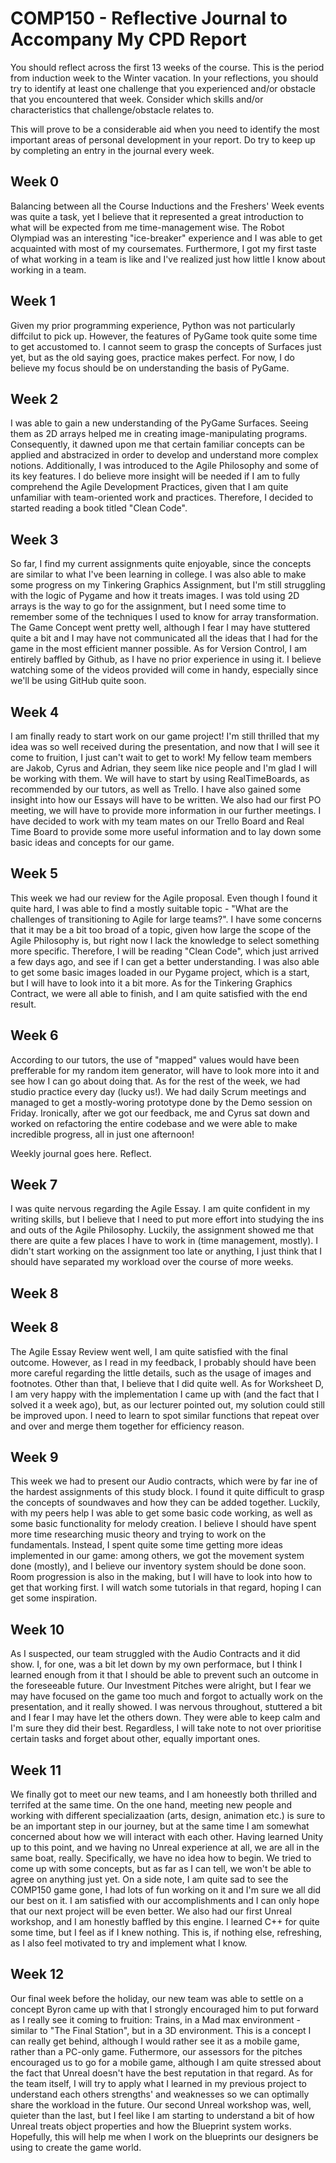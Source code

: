 # COMP150 - Reflective Journal to Accompany My CPD Report

You should reflect across the first 13 weeks of the course. This is the period from induction week to the Winter vacation. In your reflections, you should try to identify at least one challenge that you experienced and/or obstacle that you encountered that week. Consider which skills and/or characteristics that challenge/obstacle relates to. 

This will prove to be a considerable aid when you need to identify the most important areas of personal development in your report. Do try to keep up by completing an entry in the journal every week.

## Week 0

Balancing between all the Course Inductions and the Freshers' Week events was quite a task, yet I believe that it represented a 
great introduction to what will be expected from me time-management wise. The Robot Olympiad was an interesting "ice-breaker"
experience and I was able to get acquainted with most of my coursemates. Furthermore, I got my first taste of what working
in a team is like and I've realized just how little I know about working in a team.

## Week 1

Given my prior programming experience, Python was not particularly diffcilut to pick up. However, the features of PyGame 
took quite some time to get accustomed to. I cannot seem to grasp the concepts of Surfaces just yet, but as the old saying goes, 
practice makes perfect. For now, I do believe my focus should be on understanding the 
basis of PyGame.

## Week 2

I was able to gain a new understanding of the PyGame Surfaces. Seeing them as 2D arrays
helped me in creating image-manipulating programs. Consequently, it dawned upon me
that certain familiar concepts can be applied and abstracized in order to develop
and understand more complex notions. Additionally, I was introduced to the Agile 
Philosophy and some of its key features. I do believe more insight will be needed
if I am to fully comprehend the Agile Development Practices, given that I am quite
unfamiliar with team-oriented work and practices. Therefore, I decided to started reading
a book titled "Clean Code".

## Week 3

So far, I find my current assignments quite enjoyable, since the concepts are similar to what I've been learning in college. I was also able to make some progress on my Tinkering Graphics Assignment, but I'm still struggling with the logic of Pygame and how it treats images. I was told using 2D arrays is the way to go for the assignment, but I need some time to remember some of the techniques I used to know for array transformation.
The Game Concept went pretty well, although I fear I may have stuttered quite a bit and I may have not communicated all the ideas that I had for the game in the most efficient manner possible. As for Version Control, I am entirely baffled by Github, as I have no prior experience in using it. I believe watching some of the videos provided will come in handy, especially since we'll be using GitHub quite soon.

## Week 4

I am finally ready to start work on our game project! I'm still thrilled that my idea was so well received during the presentation, and now that I will see it come to fruition, I just can't wait to get to work! My fellow team members are Jakob, Cyrus and Adrian, they seem like nice people and I'm glad I will be working with them. We will have to start by using RealTimeBoards, as recommended by our tutors, as well as Trello. I have also gained some insight into how our Essays will have to be written. We also had our first PO meeting, we will have to provide more information in our further meetings. I have decided to work with my team mates on our Trello Board and Real Time Board to provide some more useful information and to lay down some basic ideas and concepts for our game.

## Week 5

This week we had our review for the Agile proposal. Even though I found it quite hard, I was able to find a mostly suitable topic - "What are the challenges of transitioning to Agile for large teams?". I have some concerns that it may be a bit too broad of a topic, given how large the scope of the Agile Philosophy is, but right now I lack the knowledge to select something more specific. Therefore, I will be reading "Clean Code", which just arrived a few days ago, and see if I can get a better understanding. I was also able to get some basic images loaded in our Pygame project, which is a start, but I will have to look into it a bit more. As for the Tinkering Graphics Contract, we were all able to finish, and I am quite satisfied with the end result.

## Week 6

 According to our tutors, the use of "mapped" values would have been prefferable for my random item generator, will have to look more into it and see how I can go about doing that. As for the rest of the week, we had studio practice every day (lucky us!). We had daily Scrum meetings and managed to get a mostly-woring prototype done by the Demo session on Friday. Ironically, after we got our feedback, me and Cyrus sat down and worked on refactoring the entire codebase and we were able to make incredible progress, all in just one afternoon!

Weekly journal goes here. Reflect.

## Week 7

I was quite nervous regarding the Agile Essay. I am quite confident in my writing skills, but I believe that I need to put more effort into studying the ins and outs of the Agile Philosophy. Luckily, the assignment showed me that there are quite a few places I have to work in (time management, mostly). I didn't start working on the assignment too late or anything, I just think that I should have separated my workload over the course of more weeks. 

## Week 8

## Week 8

The Agile Essay Review went well, I am quite satisfied with the final outcome. However, as I read in my feedback, I probably should have been more careful regarding the little details, such as the usage of images and footnotes. Other than that, I believe that I did quite well. As for Worksheet D, I am very happy with the implementation I came up with (and the fact that I solved it a week ago), but, as our lecturer pointed out, my solution could still be improved upon. I need to learn to spot similar functions that repeat over and over and merge them together for efficiency reason.

## Week 9

This week we had to present our Audio contracts, which were by far ine of the hardest assignments of this study block. I found it quite difficult to grasp the concepts of soundwaves and how they can be added together. Luckily, with my peers help I was able to get some basic code working, as well as some basic functionality for melody creation. I believe I should have spent more time researching music theory and trying to work on the fundamentals. Instead, I spent quite some time getting more ideas implemented in our game: among others, we got the movement system done (mostly), and I believe our inventory system should be done soon. Room progression is also in the making, but I will have to look into how to get that working first. I will watch some tutorials in that regard, hoping I can get some inspiration.

## Week 10

As I suspected, our team struggled with the Audio Contracts and it did show. I, for one, was a bit let down by my own performace, but I think I learned enough from it that I should be able to prevent such an outcome in the foreseeable future. Our Investment Pitches were alright, but I fear we may have focused on the game too much and forgot to actually work on the presentation, and it really showed. I was nervous throughout, stuttered a bit and I fear I may have let the others down. They were able to keep calm and I'm sure they did their best. Regardless, I will take note to not over prioritise certain tasks and forget about other, equally important ones.

## Week 11

We finally got to meet our new teams, and I am honeestly both thrilled and terrifed at the same time. On the one hand, meeting new people and working with different specializaation (arts, design, animation etc.) is sure to be an important step in our journey, but at the same time I am somewhat concerned about how we will interact with each other. Having learned Unity up to this point, and we having no Unreal experience at all, we are all in the same boat, really. Specifically, we have no idea how to begin. We tried to come up with some concepts, but as far as I can tell, we won't be able to agree on anything just yet. On a side note, I am quite sad to see the COMP150 game gone, I had lots of fun working on it and I'm sure we all did our best on it. I am satisfied with our accomplishments and I can only hope that our next project will be even better. We also had our first Unreal workshop, and I am honestly baffled by this engine. I learned C++ for quite some time, but I feel as if I knew nothing. This is, if nothing else, refreshing, as I also feel motivated to try and implement what I know.

## Week 12

Our final week before the holiday, our new team was able to settle on a concept Byron came up with that I strongly encouraged him to put forward as I really see it coming to fruition: Trains, in a Mad max environment - similar to "The Final Station", but in a 3D environment. This is a concept I can really get behind, although I would rather see it as a mobile game, rather than a PC-only game. Futhermore, our assessors for the pitches encouraged us to go for a mobile game, although I am quite stressed about the fact that Unreal doesn't have the best reputation in that regard. As for the team itself, I will try to apply what I learned in my previous project to understand each others strengths' and weaknesses so we can optimally share the workload in the future. Our second Unreal workshop was, well, quieter than the last, but I feel like I am starting to understand a bit of how Unreal treats object properties and how the Blueprint system works. Hopefully, this will help me when I work on the blueprints our designers be using to create the game world.
